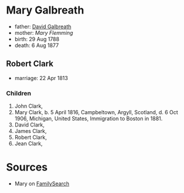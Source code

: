 # Mary Galbreath

- father: [David Galbreath](galbreath-david-1755.md)
- mother: *Mary Flemming*
- birth: 29 Aug 1788
- death: 6 Aug 1877

## Robert Clark

- marriage: 22 Apr 1813

### Children

1. John Clark, 
2. Mary Clark, b. 5 April 1816, Campbeltown, Argyll, Scotland, d. 6 Oct 1906, Michigan, United States, Immigration to Boston in 1881.
3. David Clark, 
4. James Clark, 
5. Robert Clark, 
6. Jean Clark,

# Sources

- Mary on [FamilySearch](https://www.familysearch.org/tree/person/details/M1Y6-GJN)
